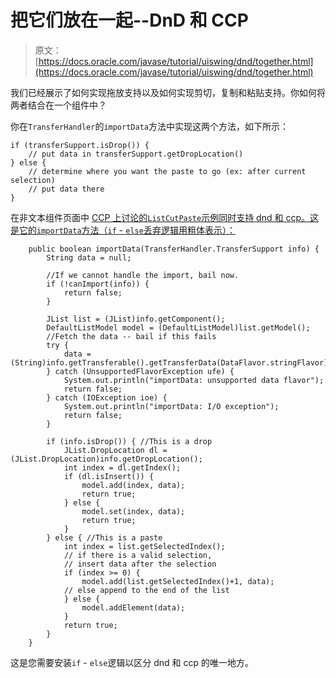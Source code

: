 # 把它们放在一起--DnD 和 CCP

> 原文： [https://docs.oracle.com/javase/tutorial/uiswing/dnd/together.html](https://docs.oracle.com/javase/tutorial/uiswing/dnd/together.html)

我们已经展示了如何实现拖放支持以及如何实现剪切，复制和粘贴支持。你如何将两者结合在一个组件中？

你在`TransferHandler`的`importData`方法中实现这两个方法，如下所示：

```
if (transferSupport.isDrop()) {
    // put data in transferSupport.getDropLocation()
} else {
    // determine where you want the paste to go (ex: after current selection)
    // put data there
}

```

在非文本组件页面中 [CCP 上讨论的`ListCutPaste`示例同时支持 dnd 和 ccp。这是它的`importData`方法（`if` - `else`丢弃逻辑用粗体表示）：](listpaste.html)

```
    public boolean importData(TransferHandler.TransferSupport info) {
        String data = null;

        //If we cannot handle the import, bail now.
        if (!canImport(info)) {
            return false;
        }

        JList list = (JList)info.getComponent();
        DefaultListModel model = (DefaultListModel)list.getModel();
        //Fetch the data -- bail if this fails
        try {
            data = (String)info.getTransferable().getTransferData(DataFlavor.stringFlavor);
        } catch (UnsupportedFlavorException ufe) {
            System.out.println("importData: unsupported data flavor");
            return false;
        } catch (IOException ioe) {
            System.out.println("importData: I/O exception");
            return false;
        }

        if (info.isDrop()) { //This is a drop
            JList.DropLocation dl = (JList.DropLocation)info.getDropLocation();
            int index = dl.getIndex();
            if (dl.isInsert()) {
                model.add(index, data);
                return true;
            } else {
                model.set(index, data);
                return true;
            }
        } else { //This is a paste
            int index = list.getSelectedIndex();
            // if there is a valid selection,
            // insert data after the selection
            if (index >= 0) {
                model.add(list.getSelectedIndex()+1, data);
            // else append to the end of the list
            } else {
                model.addElement(data);
            }
            return true;
        }
    }

```

这是您需要安装`if` - `else`逻辑以区分 dnd 和 ccp 的唯一地方。